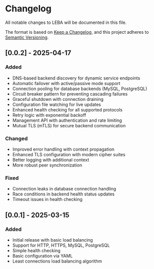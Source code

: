 # Changelog

All notable changes to LEBA will be documented in this file.

The format is based on [Keep a Changelog](https://keepachangelog.com/en/1.0.0/),
and this project adheres to [Semantic Versioning](https://semver.org/spec/v2.0.0.html).

## [0.0.2] - 2025-04-17

### Added
- DNS-based backend discovery for dynamic service endpoints
- Automatic failover with active/passive mode support
- Connection pooling for database backends (MySQL, PostgreSQL)
- Circuit breaker pattern for preventing cascading failures
- Graceful shutdown with connection draining
- Configuration file watching for live updates
- Enhanced health checking for all supported protocols
- Retry logic with exponential backoff
- Management API with authentication and rate limiting
- Mutual TLS (mTLS) for secure backend communication

### Changed
- Improved error handling with context propagation
- Enhanced TLS configuration with modern cipher suites
- Better logging with additional context
- More robust peer synchronization

### Fixed
- Connection leaks in database connection handling
- Race conditions in backend health status updates
- Timeout issues in health checking

## [0.0.1] - 2025-03-15

### Added
- Initial release with basic load balancing
- Support for HTTP, HTTPS, MySQL, PostgreSQL
- Simple health checking
- Basic configuration via YAML
- Least connections load balancing algorithm